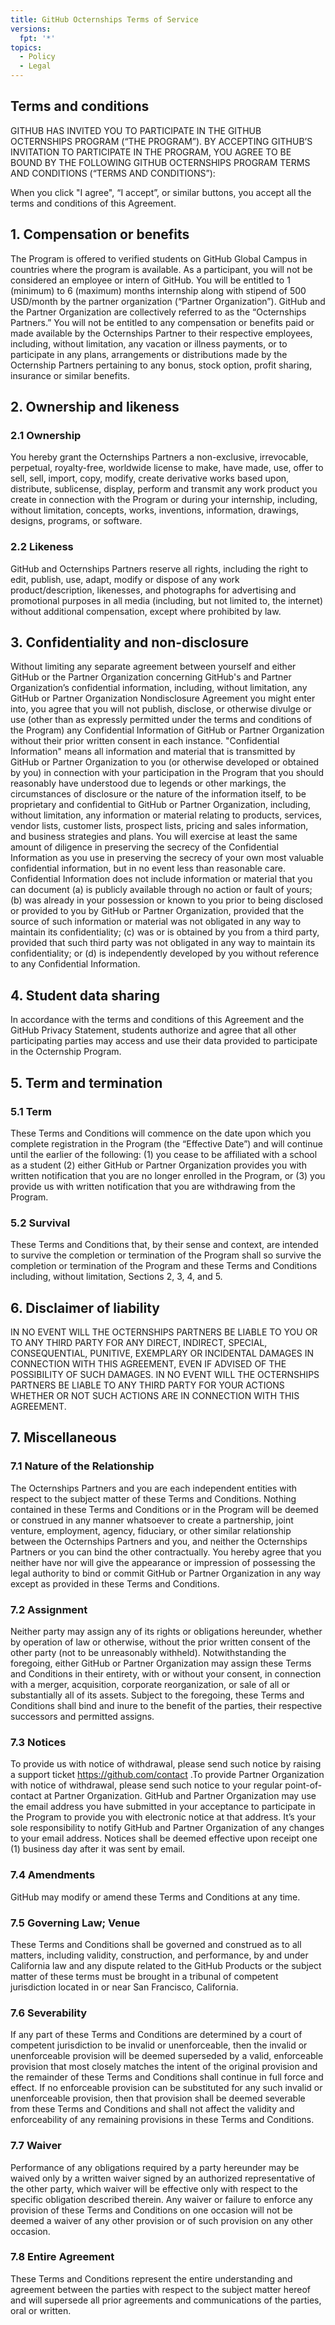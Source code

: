 ```yaml
---
title: GitHub Octernships Terms of Service
versions:
  fpt: '*'
topics:
  - Policy
  - Legal
---
```



## Terms and conditions

GITHUB HAS INVITED YOU TO PARTICIPATE IN THE GITHUB OCTERNSHIPS PROGRAM (“THE PROGRAM”). BY ACCEPTING GITHUB’S INVITATION TO PARTICIPATE IN THE PROGRAM, YOU AGREE TO BE BOUND BY THE FOLLOWING GITHUB OCTERNSHIPS PROGRAM TERMS AND CONDITIONS (“TERMS AND CONDITIONS”):

When you click "I agree", “I accept”, or similar buttons, you accept all the terms and conditions of this Agreement.

## 1. Compensation or benefits
The Program is offered to verified students on GitHub Global Campus in countries where the program is available. As a participant, you will not be considered an employee or intern of GitHub. You will be entitled to 1 (minimum) to 6 (maximum)  months internship along with stipend of 500 USD/month by the partner organization (“Partner Organization”). GitHub and the Partner Organization are collectively referred to as the “Octernships Partners.” You will not be entitled to any compensation or benefits paid or made available by the Octernships Partner to their respective employees, including, without limitation, any vacation or illness payments, or to participate in any plans, arrangements or distributions made by the Octernship Partners pertaining to any bonus, stock option, profit sharing, insurance or similar benefits.

## 2. Ownership and likeness
### 2.1 Ownership
You hereby grant the Octernships Partners a non-exclusive, irrevocable, perpetual, royalty-free, worldwide license to make, have made, use, offer to sell, sell, import, copy, modify, create derivative works based upon, distribute, sublicense, display, perform and transmit any work product you create in connection with the Program or during your internship, including, without limitation, concepts, works, inventions, information, drawings, designs, programs, or software.  

### 2.2 Likeness
GitHub and Octernships Partners reserve all rights, including the right to edit, publish, use, adapt, modify or dispose of any work product/description, likenesses, and photographs for advertising and promotional purposes in all media (including, but not limited to, the internet) without additional compensation, except where prohibited by law.

## 3. Confidentiality and non-disclosure
Without limiting any separate agreement between yourself and either GitHub or the Partner Organization concerning GitHub's and Partner Organization’s confidential information, including, without limitation, any GitHub or Partner Organization Nondisclosure Agreement you might enter into, you agree that you will not publish, disclose, or otherwise divulge or use (other than as expressly permitted under the terms and conditions of the Program) any Confidential Information of GitHub or Partner Organization without their prior written consent in each instance. "Confidential Information" means all information and material that is transmitted by GitHub or Partner Organization to you (or otherwise developed or obtained by you) in connection with your participation in the Program that you should reasonably have understood due to legends or other markings, the circumstances of disclosure or the nature of the information itself, to be proprietary and confidential to GitHub or Partner Organization, including, without limitation, any information or material relating to products, services, vendor lists, customer lists, prospect lists, pricing and sales information, and business strategies and plans. You will exercise at least the same amount of diligence in preserving the secrecy of the Confidential Information as you use in preserving the secrecy of your own most valuable confidential information, but in no event less than reasonable care. Confidential Information does not include information or material that you can document (a) is publicly available through no action or fault of yours; (b) was already in your possession or known to you prior to being disclosed or provided to you by GitHub or Partner Organization, provided that the source of such information or material was not obligated in any way to maintain its confidentiality; (c) was or is obtained by you from a third party, provided that such third party was not obligated in any way to maintain its confidentiality; or (d) is independently developed by you without reference to any Confidential Information.

## 4. Student data sharing
In accordance with the terms and conditions of this Agreement and the GitHub Privacy Statement, students authorize and agree that all other participating parties may access and use their data provided to participate in the Octernship Program.

## 5. Term and termination
### 5.1 Term
These Terms and Conditions will commence on the date upon which you complete registration in the Program (the “Effective Date”) and will continue until the earlier of the following:
(1) you cease to be affiliated with a school as a student
(2) either GitHub or Partner Organization provides you with written notification that you are no longer enrolled in the Program, or
(3) you provide us with written notification that you are withdrawing from the Program.

### 5.2 Survival
These Terms and Conditions that, by their sense and context, are intended to survive the completion or termination of the Program shall so survive the completion or termination of the Program and these Terms and Conditions including, without limitation, Sections 2, 3, 4, and 5.

## 6. Disclaimer of liability
IN NO EVENT WILL THE OCTERNSHIPS PARTNERS BE LIABLE TO YOU OR TO ANY THIRD PARTY FOR ANY DIRECT, INDIRECT, SPECIAL, CONSEQUENTIAL, PUNITIVE, EXEMPLARY OR INCIDENTAL DAMAGES IN CONNECTION WITH THIS AGREEMENT, EVEN IF ADVISED OF THE POSSIBILITY OF SUCH DAMAGES. IN NO EVENT WILL THE OCTERNSHIPS PARTNERS BE LIABLE TO ANY THIRD PARTY FOR YOUR ACTIONS WHETHER OR NOT SUCH ACTIONS ARE IN CONNECTION WITH THIS AGREEMENT.

## 7. Miscellaneous
### 7.1 Nature of the Relationship
The Octernships Partners and you are each independent entities with respect to the subject matter of these Terms and Conditions. Nothing contained in these Terms and Conditions or in the Program will be deemed or construed in any manner whatsoever to create a partnership, joint venture, employment, agency, fiduciary, or other similar relationship between the Octernships Partners and you, and neither the Octernships Partners or you can bind the other contractually. You hereby agree that you neither have nor will give the appearance or impression of possessing the legal authority to bind or commit GitHub or Partner Organization in any way except as provided in these Terms and Conditions.

### 7.2 Assignment
Neither party may assign any of its rights or obligations hereunder, whether by operation of law or otherwise, without the prior written consent of the other party (not to be unreasonably withheld). Notwithstanding the foregoing, either GitHub or Partner Organization may assign these Terms and Conditions in their entirety, with or without your consent, in connection with a merger, acquisition, corporate reorganization, or sale of all or substantially all of its assets. Subject to the foregoing, these Terms and Conditions shall bind and inure to the benefit of the parties, their respective successors and permitted assigns.

### 7.3 Notices
To provide us with notice of withdrawal, please send such notice by raising a support ticket https://github.com/contact .To provide Partner Organization with notice of withdrawal, please send such notice to your regular point-of-contact at Partner Organization. GitHub and Partner Organization may use the email address you have submitted in your acceptance to participate in the Program to provide you with electronic notice at that address. It’s your sole responsibility to notify GitHub and Partner Organization of any changes to your email address. Notices shall be deemed effective upon receipt one (1) business day after it was sent by email.

### 7.4 Amendments
GitHub may modify or amend these Terms and Conditions at any time.

### 7.5 Governing Law; Venue
These Terms and Conditions shall be governed and construed as to all matters, including validity, construction, and performance, by and under California law and any dispute related to the GitHub Products or the subject matter of these terms must be brought in a tribunal of competent jurisdiction located in or near San Francisco, California.

### 7.6 Severability
If any part of these Terms and Conditions are determined by a court of competent jurisdiction to be invalid or unenforceable, then the invalid or unenforceable provision will be deemed superseded by a valid, enforceable provision that most closely matches the intent of the original provision and the remainder of these Terms and Conditions shall continue in full force and effect. If no enforceable provision can be substituted for any such invalid or unenforceable provision, then that provision shall be deemed severable from these Terms and Conditions and shall not affect the validity and enforceability of any remaining provisions in these Terms and Conditions.

### 7.7 Waiver
Performance of any obligations required by a party hereunder may be waived only by a written waiver signed by an authorized representative of the other party, which waiver will be effective only with respect to the specific obligation described therein. Any waiver or failure to enforce any provision of these Terms and Conditions on one occasion will not be deemed a waiver of any other provision or of such provision on any other occasion.

### 7.8 Entire Agreement
These Terms and Conditions represent the entire understanding and agreement between the parties with respect to the subject matter hereof and will supersede all prior agreements and communications of the parties, oral or written.
